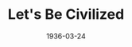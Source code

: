 ---
title: Let's Be Civilized
date: 1936-03-24
closing_date:
layout: productions
playbill:
Theatre: Theatre Jacksonville
cast:
- Winifred Enright: Edre Ferguson
- Lady Wilton (Eva): Frances Blackwell
- Louise: Grace Martin
- Sir Henry Wilton: Joseph Marron
- Bonita: Mildred McDougal
- John Skipworth: Stokes Perry
- Garder Enright: Tyler Carpenter
crew:
- Director: Stokes Perry
- Make-up: Ethel Martin
- Staging and Props: Frances Blackwell
---